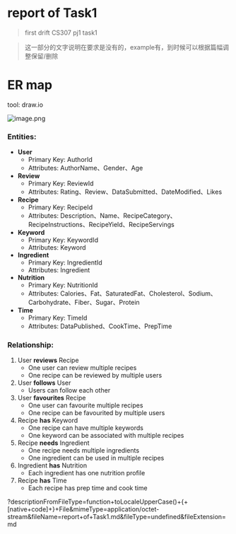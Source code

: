 # report of Task1

> first drift CS307 pj1 task1

> 这一部分的文字说明在要求是没有的，example有，到时候可以根据篇幅调整保留/删除

# ER map

tool: draw.io

![image.png](https://resv2.craft.do/user/full/97941634-45dc-f568-13d7-337e127e5c7c/doc/c5e1054b-42c0-4cc6-8ef2-e22c6e2fd8ab/963f3545-0cb2-4080-8d9c-9a8fa3e44cbe)

### Entities:

- **User**
   - Primary Key: AuthorId
   - Attributes: AuthorName、Gender、Age
- **Review**
   - Primary Key: ReviewId
   - Attributes: Rating、Review、DataSubmitted、DateModified、Likes
- **Recipe**
   - Primary Key: RecipeId
   - Attributes: Description、Name、RecipeCategory、RecipeInstructions、RecipeYield、RecipeServings
- **Keyword**
   - Primary Key: KeywordId
   - Attributes: Keyword
- **Ingredient**
   - Primary Key: IngredientId
   - Attributes: Ingredient
- **Nutrition**
   - Primary Key: NutritionId
   - Attributes: Calories、Fat、SaturatedFat、Cholesterol、Sodium、Carbohydrate、Fiber、Sugar、Protein
- **Time**
   - Primary Key: TimeId
   - Attributes: DataPublished、CookTime、PrepTime

### Relationship:

1. User **reviews** Recipe
   - One user can review multiple recipes
   - One recipe can be reviewed by multiple users
2. User **follows** User
   - Users can follow each other
3. User **favourites** Recipe
   - One user can favourite multiple recipes
   - One recipe can be favourited by multiple users
4. Recipe **has** Keyword
   - One recipe can have multiple keywords
   - One keyword can be associated with multiple recipes
5. Recipe **needs** Ingredient
   - One recipe needs multiple ingredients
   - One ingredient can be used in multiple recipes
6. Ingredient **has** Nutrition
   - Each ingredient has one nutrition profile
7. Recipe **has** Time
   - Each recipe has prep time and cook time

?descriptionFromFileType=function+toLocaleUpperCase()+{+[native+code]+}+File&mimeType=application/octet-stream&fileName=report+of+Task1.md&fileType=undefined&fileExtension=md